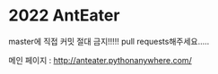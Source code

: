 # 2022 AntEater
master에 직접 커밋 절대 금지!!!!! pull requests해주세요.....

메인 페이지 : http://anteater.pythonanywhere.com/